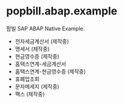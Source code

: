 # popbill.abap.example
팝빌 SAP ABAP Native Example.

- 전자세금계산서 (제작중)
- 명세서 (제작중)
- 현금영수증 (제작중)
- 홈택스연계-세금계산서
- 홈택스연계-현금영수증 (제작중)
- 휴폐업조회
- 문자메세지 (제작중)
- 팩스 (제작중)
